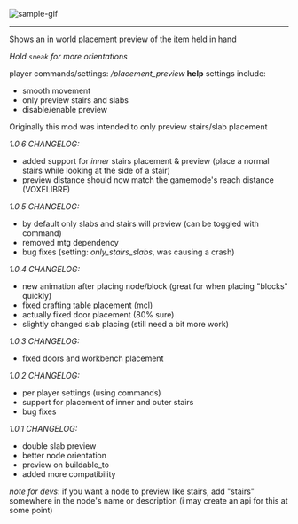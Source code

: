 ![sample-gif](./repo-assets/crunchy.gif)

----
Shows an in world placement preview of the item held in hand

_Hold `sneak` for more orientations_

player commands/settings: _/placement_preview_ **help**
settings include:
* smooth movement
* only preview stairs and slabs
* disable/enable preview

Originally this mod was intended to only preview stairs/slab placement

_1.0.6 CHANGELOG:_
  * added support for _inner_ stairs placement & preview (place a normal stairs while looking at the side of a stair)
  * preview distance should now match the gamemode's reach distance (VOXELIBRE) 

_1.0.5 CHANGELOG:_

  * by default only slabs and stairs will preview (can be toggled with command)
  * removed mtg dependency
  * bug fixes (setting: _only_stairs_slabs_, was causing a crash)

_1.0.4 CHANGELOG:_

  * new animation after placing node/block (great for when placing "blocks" quickly)
  * fixed crafting table placement (mcl)
  * actually fixed door placement (80% sure)
  * slightly changed slab placing (still need a bit more work)

_1.0.3 CHANGELOG:_

  * fixed doors and workbench placement

_1.0.2 CHANGELOG:_

  * per player settings (using commands)
  * support for placement of inner and outer stairs
  * bug fixes

_1.0.1 CHANGELOG:_

  * double slab preview
  * better node orientation
  * preview on buildable_to
  * added more compatibility 

_note for devs_: if you want a node to preview like stairs, add "stairs" somewhere in the node's name or description (i may create an api for this at some point)


